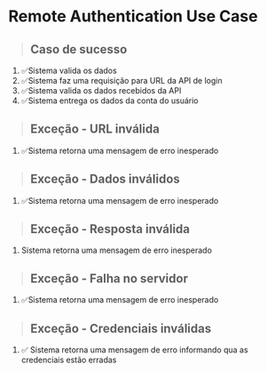 # Remote Authentication Use Case

>## Caso de sucesso
1. ✅Sistema valida os dados
2. ✅Sistema faz uma requisição para URL da API de login
3. ✅Sistema valida os dados recebidos da API
4. ✅Sistema entrega os dados da conta do usuário

>## Exceção - URL inválida
1. ✅Sistema retorna uma mensagem de erro inesperado

>## Exceção - Dados inválidos
1. ✅Sistema retorna uma mensagem de erro inesperado

>## Exceção - Resposta inválida
1. Sistema retorna uma mensagem de erro inesperado

>## Exceção - Falha no servidor
1. ✅Sistema retorna uma mensagem de erro inesperado

>## Exceção - Credenciais inválidas
1. ✅ Sistema retorna uma mensagem de erro informando qua as credenciais estão erradas


